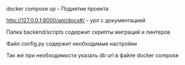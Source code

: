 docker compose up - Поднятие проекта 

http://127.0.0.1:8000/api/docs#/ - урл с документацией

Папка backend/scripts содержит скрипты миграций и линтеров

Файл config.py содержит необходимые настройки

Так же при необходимости указать db url в файле docker compose
